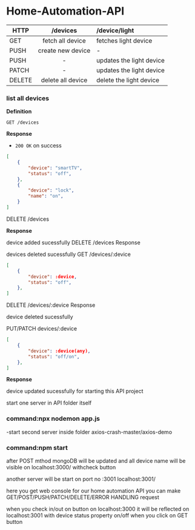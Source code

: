 # Home-Automation-API
HTTP  |  	/devices	        | /device/light             
------|:-------------------:|:-----------------
GET	  | fetch all device	  | fetches light device
PUSH  | 	create new device	|        -
PUSH  | 	      -           |  updates the light device
PATCH |	       -	          |updates the light device
DELETE|	delete all device	  |delete the light device

### list all devices
**Definition**

`GET /devices`

**Response**

- `200 OK` on success
```json
[
    {
        "device": "smartTV",
        "status": "off",
    },
    {
        "device": "lock",
        "name": "on",
    }
]
```
DELETE /devices

**Response**

device added sucessfully
DELETE /devices Response

devices deleted sucessfully
GET /devices/:device
```json
[
    {
        "device": :device,
        "status": "off",
    },
]
```
DELETE /devices/:device Response

device deleted sucessfully

PUT/PATCH devices/:device
```json
[
    {
        "device": :device(any),
        "status": "off/on",
    },
]
```
**Response**

device updated sucessfully
for starting this API project

start one server in API folder itself
### command:npx nodemon app.js
-start second server inside folder axios-crash-master/axios-demo

### command:npm start
after POST mthod mongoDB will be updated and all device name will be visible on localhost:3000/ withcheck button

another server will be start on port no :3001 localhost:3001/

here you get web console for our home automation API you can make GET/POST/PUSH/PATCH/DELETE/ERROR HANDLING request

when you check in/out on button on localhost:3000 it will be reflected on localhost:3001 with device status property on/off when you click on GET button
